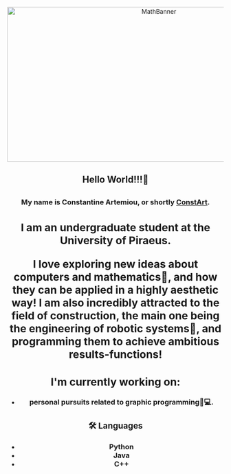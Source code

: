 <p align = "center">
<img width = "690" height = "360" src="https://github.com/3ConstArt3/3ConstArt3/assets/114258174/5308df77-f55d-4f9b-8167-ce69515e2f82" alt="MathBanner">
</p>

<h2 align = "center">Hello World!!!👋<h2> 

<h3 align = "center">
My name is Constantine Artemiou, or shortly <a href = "" target = "_blank" rel = "noreferrer">ConstArt<a>.
<h3>

<h2 align = "center">
I am an undergraduate student at the University of Piraeus.

I love exploring new ideas about computers and mathematics🔢, and how they can be applied in a highly aesthetic way! I am also incredibly attracted to the field of construction, the main one being the engineering of robotic systems🤖, and programming them to achieve ambitious results-functions!<h2>

## I'm currently working on:
- personal pursuits related to graphic programming🎨💻.

### 🛠️ Languages
- Python
- Java
- C++

<!--
- 🌱 I’m currently learning ...
- 👯 I’m looking to collaborate on ...
- 🤔 I’m looking for help with ...
- 💬 Ask me about ...
- 📫 How to reach me: ...
- ⚡ Fun fact: ...
-->